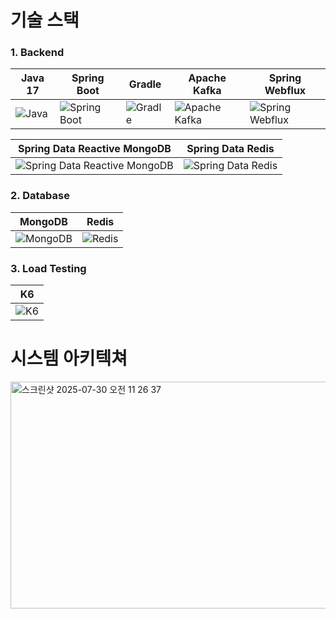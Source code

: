 # 기술 스택 <a id="기술-스택">

### 1. Backend <a id="1-backend"></a>

| Java 17 | Spring Boot | Gradle | Apache Kafka | Spring Webflux |
| - | - | - | - | - |
| ![Java](https://img.shields.io/badge/Java-17-007396.svg?&logo=java&color=red) | ![Spring Boot](https://img.shields.io/badge/Spring_Boot-3-6DB33F.svg?&logo=spring-boot&color=lightgreen) | ![Gradle](https://img.shields.io/badge/Gradle-02303A.svg?&logo=gradle) | ![Apache Kafka](https://img.shields.io/badge/Apache_Kafka-231F20.svg?&logo=apachekafka&logoColor=white) | ![Spring Webflux](https://img.shields.io/badge/Spring_Webflux-6DB33F.svg?&logo=spring&logoColor=white) |

| Spring Data Reactive MongoDB | Spring Data Redis |
| - | - |
| ![Spring Data Reactive MongoDB](https://img.shields.io/badge/Spring_Data_Reactive_MongoDB-47A248.svg) | ![Spring Data Redis](https://img.shields.io/badge/Spring_Data_Redis-FF4438.svg) |

### 2. Database <a id="2-database"></a>

| MongoDB | Redis |
| - | - |
| ![MongoDB](https://img.shields.io/badge/MongoDB-47A248.svg?&logo=mongodb&logoColor=white) | ![Redis](https://img.shields.io/badge/Redis-FF4438.svg?&logo=redis&logoColor=white) |

### 3. Load Testing <a id="3-load-testing"></a>

| K6 |
| - |
| ![K6](https://img.shields.io/badge/K6-7D64FF.svg?&logo=k6&logoColor=white) |

# 시스템 아키텍쳐 <a id="시스템-아키텍쳐"> 

<img width="1051" height="363" alt="스크린샷 2025-07-30 오전 11 26 37" src="https://github.com/user-attachments/assets/0cd31532-fdfa-40b0-beff-9a3b06589048" />
